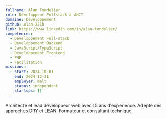 ```yaml
---
fullname: Alan Tondelier
role: Développeur Fullstack à ANCT
domaine: Développement
github: Alan-221b
link: https://www.linkedin.com/in/alan-tondelier/
competences:
  - Développement Full-stack
  - Développement Backend
  - JavaScript/TypeScript
  - Développement Frontend
  - PHP
  - Facilitation
missions:
  - start: 2024-10-01
    end: 2024-12-31
    employer: malt
    status: independent
    startups: []
---
```

Architecte et lead développeur web avec 15 ans d'expérience. Adepte des approches DRY et LEAN.
Formateur et consultant technique.